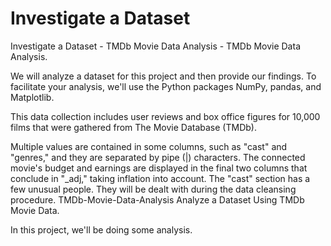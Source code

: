 # Investigate a Dataset
Investigate a Dataset - TMDb Movie Data Analysis - TMDb Movie Data Analysis.

We will analyze a dataset for this project and then provide our findings. To facilitate your analysis, we'll use the Python packages NumPy, pandas, and Matplotlib.

This data collection includes user reviews and box office figures for 10,000 films that were gathered from The Movie Database (TMDb).

Multiple values are contained in some columns, such as "cast" and "genres," and they are separated by pipe (|) characters.
The connected movie's budget and earnings are displayed in the final two columns that conclude in "_adj," taking inflation into account.
The "cast" section has a few unusual people. They will be dealt with during the data cleansing procedure. TMDb-Movie-Data-Analysis
Analyze a Dataset Using TMDb Movie Data.

In this project, we'll be doing some analysis.

